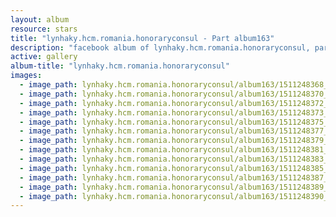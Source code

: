 ```yaml
---
layout: album
resource: stars
title: "lynhaky.hcm.romania.honoraryconsul - Part album163"
description: "facebook album of lynhaky.hcm.romania.honoraryconsul, part album163."
active: gallery
album-title: "lynhaky.hcm.romania.honoraryconsul"
images:
  - image_path: lynhaky.hcm.romania.honoraryconsul/album163/1511248368_khoa8940-copy.jpg
  - image_path: lynhaky.hcm.romania.honoraryconsul/album163/1511248370_khoa8944-copy.jpg
  - image_path: lynhaky.hcm.romania.honoraryconsul/album163/1511248372_khoa8949-copy.jpg
  - image_path: lynhaky.hcm.romania.honoraryconsul/album163/1511248373_khoa8950-copy.jpg
  - image_path: lynhaky.hcm.romania.honoraryconsul/album163/1511248375_khoa8952-copy.jpg
  - image_path: lynhaky.hcm.romania.honoraryconsul/album163/1511248377_khoa8967-copy.jpg
  - image_path: lynhaky.hcm.romania.honoraryconsul/album163/1511248379_khoa8972-copy.jpg
  - image_path: lynhaky.hcm.romania.honoraryconsul/album163/1511248381_khoa8976-copy.jpg
  - image_path: lynhaky.hcm.romania.honoraryconsul/album163/1511248383_khoa8990-copy.jpg
  - image_path: lynhaky.hcm.romania.honoraryconsul/album163/1511248385_khoa8992-copy.jpg
  - image_path: lynhaky.hcm.romania.honoraryconsul/album163/1511248387_khoa8999-copy.jpg
  - image_path: lynhaky.hcm.romania.honoraryconsul/album163/1511248389_khoa9004-copy.jpg
  - image_path: lynhaky.hcm.romania.honoraryconsul/album163/1511248390_khoa9011-copy.jpg
---
```

